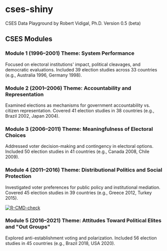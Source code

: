 # cses-shiny
CSES Data Playground
by Robert Vidigal, Ph.D.
Version 0.5 (beta)

## CSES Modules
### Module 1 (1996–2001) Theme: System Performance

Focused on electoral institutions' impact, political cleavages, and democratic evaluations.
Included 39 election studies across 33 countries (e.g., Australia 1996, Germany 1998).



### Module 2 (2001–2006) Theme: Accountability and Representation

Examined elections as mechanisms for government accountability vs. citizen representation.
Covered 41 election studies in 38 countries (e.g., Brazil 2002, Japan 2004).



### Module 3 (2006–2011) Theme: Meaningfulness of Electoral Choices

Addressed voter decision-making and contingency in electoral options.
Included 50 election studies in 41 countries (e.g., Canada 2008, Chile 2009).



### Module 4 (2011–2016) Theme: Distributional Politics and Social Protection

Investigated voter preferences for public policy and institutional mediation.
Covered 45 election studies in 39 countries (e.g., Greece 2012, Turkey 2015).

<!-- badges: start -->
[![R-CMD-check](https://github.com/lapop-central/lapop-viz/actions/workflows/R-CMD-check.yaml/badge.svg)](https://github.com/lapop-central/cses-shiny/actions/workflows/R-CMD-check.yaml)
<!-- badges: end -->


### Module 5 (2016–2021) Theme: Attitudes Toward Political Elites and "Out Groups"

Explored anti-establishment voting and polarization.
Included 56 election studies in 45 countries (e.g., Brazil 2018, USA 2020).

